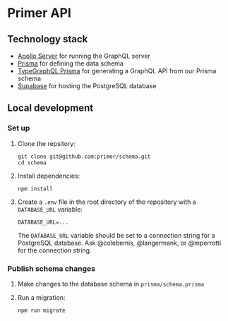 # Primer API

## Technology stack
* [Apollo Server](https://www.apollographql.com/docs/apollo-server/) for running the GraphQL server
* [Prisma](https://www.prisma.io/) for defining the data schema
* [TypeGraphQL Prisma](https://prisma.typegraphql.com/) for generating a GraphQL API from our Prisma schema
* [Supabase](https://supabase.com) for hosting the PostgreSQL database

## Local development

### Set up

1. Clone the repsitory:

   ```shell
   git clone git@github.com:primer/schema.git
   cd schema
   ```

1. Install dependencies:

   ```shell
   npm install
   ```

1. Create a `.env` file in the root directory of the repository with a `DATABASE_URL` variable:

   ```shell
   DATABASE_URL=...
   ```

   The `DATABASE_URL` variable should be set to a connection string for a PostgreSQL database. Ask @colebemis, @langermank, or @mperrotti for the connection string.

### Publish schema changes

1. Make changes to the database schema in `prisma/schema.prisma`

1. Run a migration:

   ```shell
   npm run migrate
   ```
